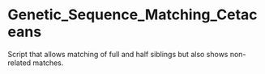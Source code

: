 # Genetic_Sequence_Matching_Cetaceans
Script that allows matching of full and half siblings but also shows non-related matches.
